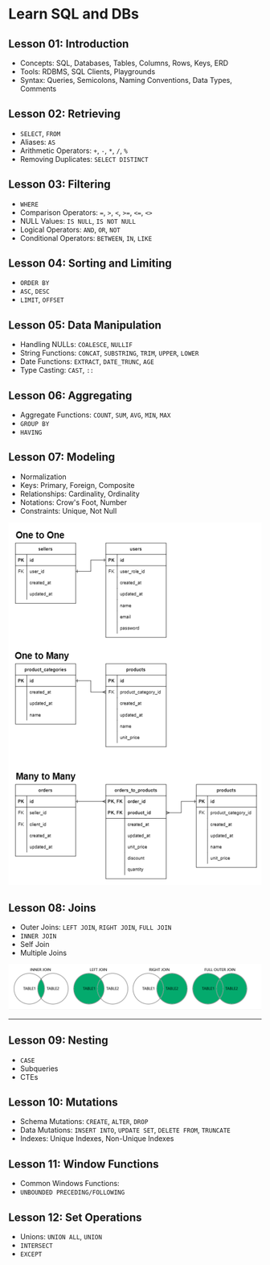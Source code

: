 # Learn SQL and DBs

## Lesson 01: Introduction

- Concepts: SQL, Databases, Tables, Columns, Rows, Keys, ERD
- Tools: RDBMS, SQL Clients, Playgrounds
- Syntax: Queries, Semicolons, Naming Conventions, Data Types, Comments

## Lesson 02: Retrieving

- `SELECT`, `FROM`
- Aliases: `AS`
- Arithmetic Operators: `+`, `-`, `*`, `/`, `%`
- Removing Duplicates: `SELECT DISTINCT`

## Lesson 03: Filtering

- `WHERE`
- Comparison Operators: `=`, `>`, `<`, `>=`, `<=`, `<>`
- NULL Values: `IS NULL`, `IS NOT NULL`
- Logical Operators: `AND`, `OR`, `NOT`
- Conditional Operators: `BETWEEN`, `IN`, `LIKE`

## Lesson 04: Sorting and Limiting

- `ORDER BY`
- `ASC`, `DESC`
- `LIMIT`, `OFFSET`

## Lesson 05: Data Manipulation

- Handling NULLs: `COALESCE`, `NULLIF`
- String Functions: `CONCAT`, `SUBSTRING`, `TRIM`, `UPPER`, `LOWER`
- Date Functions: `EXTRACT`, `DATE_TRUNC`, `AGE`
- Type Casting: `CAST`, `::`

## Lesson 06: Aggregating

- Aggregate Functions: `COUNT`, `SUM`, `AVG`, `MIN`, `MAX`
- `GROUP BY`
- `HAVING`

## Lesson 07: Modeling

- Normalization
- Keys: Primary, Foreign, Composite
- Relationships: Cardinality, Ordinality
- Notations: Crow's Foot, Number
- Constraints: Unique, Not Null

![img-data-modeling](/lessons/sql/resources/img-modeling.png)

## Lesson 08: Joins

- Outer Joins: `LEFT JOIN`, `RIGHT JOIN`, `FULL JOIN`
- `INNER JOIN`
- Self Join
- Multiple Joins

![img-joins](/lessons/sql/resources/img-joins.png)

---

## Lesson 09: Nesting

- `CASE`
- Subqueries
- CTEs

## Lesson 10: Mutations

- Schema Mutations: `CREATE`, `ALTER`, `DROP`
- Data Mutations: `INSERT INTO`, `UPDATE SET`, `DELETE FROM`, `TRUNCATE`
- Indexes: Unique Indexes, Non-Unique Indexes

## Lesson 11: Window Functions

- Common Windows Functions:
- `UNBOUNDED PRECEDING/FOLLOWING`

## Lesson 12: Set Operations

- Unions: `UNION ALL`, `UNION`
- `INTERSECT`
- `EXCEPT`
